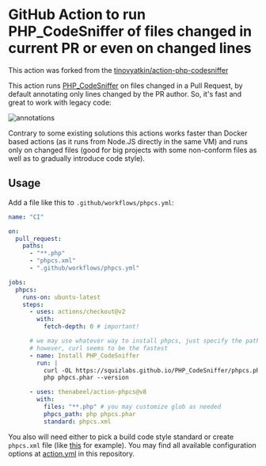 # GitHub Action to run PHP_CodeSniffer of files changed in current PR or even on changed lines

This action was forked from the [tinovyatkin/action-php-codesniffer](https://github.com/tinovyatkin/action-php-codesniffer)

This action runs [PHP_CodeSniffer](https://github.com/squizlabs/PHP_CodeSniffer) on files changed in a Pull Request, by default annotating only lines changed by the PR author. So, it's fast and great to work with legacy code:

![annotations](.github/screenshot-phpcs-action.png)

Contrary to some existing solutions this actions works faster than Docker based actions (as it runs from Node.JS directly in the same VM) and runs only on changed files (good
for big projects with some non-conform files as well as to gradually introduce code style).

## Usage

Add a file like this to `.github/workflows/phpcs.yml`:

```yml
name: "CI"

on:
  pull_request:
    paths:
      - "**.php"
      - "phpcs.xml"
      - ".github/workflows/phpcs.yml"

jobs:
  phpcs:
    runs-on: ubuntu-latest
    steps:
      - uses: actions/checkout@v2
        with:
          fetch-depth: 0 # important!

      # we may use whatever way to install phpcs, just specify the path on the next step
      # however, curl seems to be the fastest
      - name: Install PHP_CodeSniffer
        run: |
          curl -OL https://squizlabs.github.io/PHP_CodeSniffer/phpcs.phar
          php phpcs.phar --version

      - uses: thenabeel/action-phpcs@v8
        with:
          files: "**.php" # you may customize glob as needed
          phpcs_path: php phpcs.phar
          standard: phpcs.xml
```

You also will need either to pick a build code style standard or create `phpcs.xml` file (like [this](https://github.com/woocommerce/woocommerce/blob/master/phpcs.xml) for example).
You may find all available configuration options at [action.yml](action.yml) in this repository.
